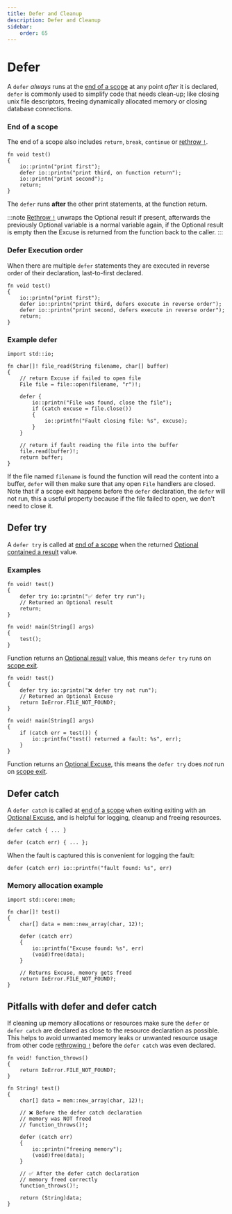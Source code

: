 ```yaml
---
title: Defer and Cleanup
description: Defer and Cleanup
sidebar:
    order: 65
---
```


# Defer 

A `defer` *always* runs at the [end of a scope](#end-of-a-scope) at any point *after* it is declared, `defer` is commonly used to simplify code that needs clean-up; like closing unix file descriptors, freeing dynamically allocated memory or closing database connections.

### End of a scope
The end of a scope also includes `return`, `break`, `continue` or [rethrow `!`](/language-common/optionals-essential/#using-the-rethrow-operator--to-unwrap-an-optional-value). 

```c3
fn void test() 
{
    io::printn("print first");
    defer io::printn("print third, on function return");
    io::printn("print second");
    return;
}
```
The `defer` runs **after** the other print statements, at the function return.

:::note
[Rethrow `!`](/language-common/optionals-essential/#using-the-rethrow-operator--to-unwrap-an-optional-value) unwraps the Optional result if present, afterwards the previously Optional variable is a normal variable again, if the Optional result is empty then the Excuse is returned from the function back to the caller.
:::

### Defer Execution order
When there are multiple `defer` statements they are executed in reverse order of their declaration, last-to-first declared. 

```c3
fn void test() 
{
    io::printn("print first");
    defer io::printn("print third, defers execute in reverse order");
    defer io::printn("print second, defers execute in reverse order");
    return;
}
```

### Example defer

```c3
import std::io;

fn char[]! file_read(String filename, char[] buffer)
{   
    // return Excuse if failed to open file
    File file = file::open(filename, "r")!; 

    defer { 
        io::printn("File was found, close the file"); 
        if (catch excuse = file.close()) 
        {
            io::printfn("Fault closing file: %s", excuse); 
        }
    }

    // return if fault reading the file into the buffer
    file.read(buffer)!; 
    return buffer;
}
```

If the file named `filename` is found the function will read the content into a buffer, 
`defer` will then make sure that any open `File` handlers are closed. 
Note that if a scope exit happens before the `defer` declaration, the `defer` will not run, this a useful property because if the file failed to open, we don't need to close it.


## Defer try

A `defer try` is called at [end of a scope](#end-of-a-scope) when the returned [Optional contained a result](/language-common/optionals-essential/#what-is-an-optional) value.

### Examples

```c3
fn void! test() 
{
    defer try io::printn("✅ defer try run"); 
    // Returned an Optional result
    return;
}

fn void! main(String[] args) 
{
    test();
}
```
Function returns an [Optional result](/language-common/optionals-essential/#what-is-an-optional) value, 
this means `defer try` runs on [scope exit](#end-of-a-scope).

```c3
fn void! test() 
{
    defer try io::printn("❌ defer try not run");
    // Returned an Optional Excuse
    return IoError.FILE_NOT_FOUND?;
}

fn void! main(String[] args) 
{
    if (catch err = test()) {
        io::printfn("test() returned a fault: %s", err);
    }
}
```
Function returns an [Optional Excuse](/language-common/optionals-essential/#what-is-an-optional), 
this means the `defer try` does *not* run on [scope exit](#end-of-a-scope).

## Defer catch

A `defer catch` is called at [end of a scope](#end-of-a-scope) when exiting exiting with an 
[Optional Excuse](/language-common/optionals-essential/#what-is-an-optional), and is helpful for logging, cleanup and freeing resources.
 

```c3
defer catch { ... }
```

```c3
defer (catch err) { ... };
```
When the fault is captured this is convenient for logging the fault:

```c3
defer (catch err) io::printfn("fault found: %s", err)
```
### Memory allocation example

```c3
import std::core::mem;

fn char[]! test()
{
    char[] data = mem::new_array(char, 12)!;
    
    defer (catch err) 
    {
        io::printfn("Excuse found: %s", err)
        (void)free(data);
    }

    // Returns Excuse, memory gets freed
    return IoError.FILE_NOT_FOUND?; 
}
```

## Pitfalls with defer and defer catch
If cleaning up memory allocations or resources make sure the `defer` or `defer catch` 
are declared as close to the resource declaration as possible. 
This helps to avoid unwanted memory leaks or unwanted resource usage from other code [rethrowing `!`](/language-common/optionals-essential/#using-the-rethrow-operator--to-unwrap-an-optional-value) before the `defer catch` was even declared. 

```c3
fn void! function_throws() 
{
    return IoError.FILE_NOT_FOUND?;
}

fn String! test()
{
    char[] data = mem::new_array(char, 12)!;
    
    // ❌ Before the defer catch declaration
    // memory was NOT freed
    // function_throws()!;  

    defer (catch err) 
    {
        io::printn("freeing memory");
        (void)free(data);
    }

    // ✅ After the defer catch declaration
    // memory freed correctly
    function_throws()!;     

    return (String)data; 
}
```
